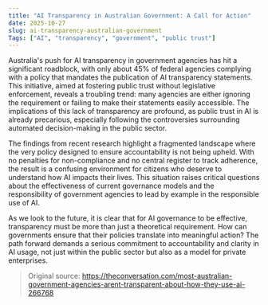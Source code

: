 ```yaml
---
title: "AI Transparency in Australian Government: A Call for Action"
date: 2025-10-27
slug: ai-transparency-australian-government
Tags: ["AI", "transparency", "government", "public trust"]
---
```


Australia's push for AI transparency in government agencies has hit a significant roadblock, with only about 45% of federal agencies complying with a policy that mandates the publication of AI transparency statements. This initiative, aimed at fostering public trust without legislative enforcement, reveals a troubling trend: many agencies are either ignoring the requirement or failing to make their statements easily accessible. The implications of this lack of transparency are profound, as public trust in AI is already precarious, especially following the controversies surrounding automated decision-making in the public sector.

The findings from recent research highlight a fragmented landscape where the very policy designed to ensure accountability is not being upheld. With no penalties for non-compliance and no central register to track adherence, the result is a confusing environment for citizens who deserve to understand how AI impacts their lives. This situation raises critical questions about the effectiveness of current governance models and the responsibility of government agencies to lead by example in the responsible use of AI.

As we look to the future, it is clear that for AI governance to be effective, transparency must be more than just a theoretical requirement. How can governments ensure that their policies translate into meaningful action? The path forward demands a serious commitment to accountability and clarity in AI usage, not just within the public sector but also as a model for private enterprises.

> Original source: https://theconversation.com/most-australian-government-agencies-arent-transparent-about-how-they-use-ai-266768